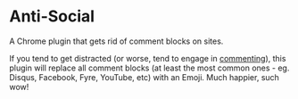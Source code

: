 # Anti-Social

A Chrome plugin that gets rid of comment blocks on sites.

If you tend to get distracted (or worse, tend to engage in [commenting](http://xkcd.com/481/)), this plugin will replace all comment blocks (at least the most common ones - eg. Disqus, Facebook, Fyre, YouTube, etc) with an Emoji. Much happier, such wow!